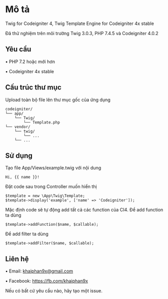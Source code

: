 # Mô tả
Twig for Codeigniter 4, Twig Template Engine for Codeigniter 4x stable

Đã thử nghiệm trên môi trường Twig 3.0.3, PHP 7.4.5 và Codeigniter 4.0.2

## Yêu cầu
• PHP 7.2 hoặc mới hơn

• Codeigniter 4x stable

## Cấu trúc thư mục
Upload toàn bộ file lên thư mục gốc của ứng dụng
```
codeigniter/
└── app/
    └── Twig/
        └── Template.php
└── vendor/
    └── twig/
        └── ...
    └── ...
```

## Sử dụng
Tạo file App/Views/example.twig với nội dung
```
Hi, {{ name }}!
```

Đặt code sau trong Controller muốn hiển thị
```
$template = new \App\Twig\Template;
$template->display('example', ['name' => 'Codeigniter']);
```

Mặc định code sẽ tự động add tất cả các function của CI4. Để add function ta dùng
```
$template->addFunction($name, $callable);
```

Để add filter ta dùng
```
$template->addFilter($name, $callable);
```

## Liên hệ
• Email: khaiphan9x@gmail.com

• Facebook: https://fb.com/khaiphan9x

Nếu có bất cứ yêu cầu nào, hãy tạo một issue.
